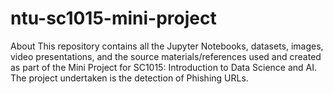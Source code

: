 # ntu-sc1015-mini-project
About This repository contains all the Jupyter Notebooks, datasets, images, video presentations, and the source materials/references used and created as part of the Mini Project for SC1015: Introduction to Data Science and AI. The project undertaken is the detection of Phishing URLs.
